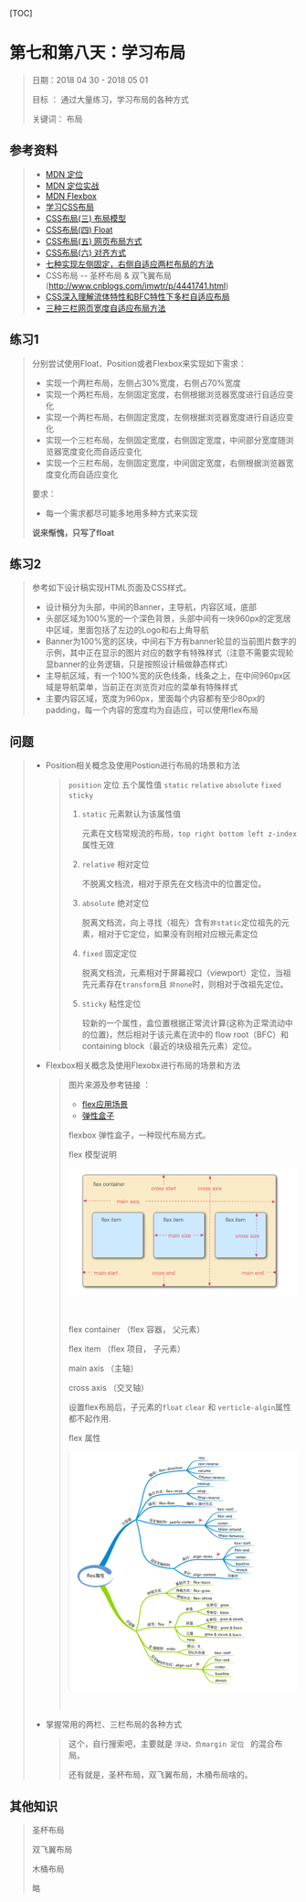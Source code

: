 [TOC]

# 第七和第八天：学习布局

> 日期：2018 04 30 - 2018 05 01
>
> 目标 ： 通过大量练习，学习布局的各种方式
>
> 关键词： 布局

## 参考资料

> - [MDN 定位](https://developer.mozilla.org/zh-CN/docs/Learn/CSS/CSS_layout/%E5%AE%9A%E4%BD%8D)
> - [MDN 定位实战](https://developer.mozilla.org/zh-CN/docs/Learn/CSS/CSS_layout/Practical_positioning_examples)
> - [MDN Flexbox](https://developer.mozilla.org/zh-CN/docs/Learn/CSS/CSS_layout/Flexbox)
> - [学习CSS布局](http://zh.learnlayout.com/)
> - [CSS布局(三) 布局模型](http://www.cnblogs.com/chaixiaozhi/p/8481253.html)
> - [CSS布局(四) Float](http://www.cnblogs.com/chaixiaozhi/p/8481778.html)
> - [CSS布局(五) 网页布局方式](http://www.cnblogs.com/chaixiaozhi/p/8486647.html)
> - [CSS布局(六) 对齐方式](http://www.cnblogs.com/chaixiaozhi/p/8490725.html)
> - [七种实现左侧固定，右侧自适应两栏布局的方法](https://segmentfault.com/a/1190000010698609)
> - CSS布局 -- 圣杯布局 & 双飞翼布局(http://www.cnblogs.com/imwtr/p/4441741.html)
> - [CSS深入理解流体特性和BFC特性下多栏自适应布局](http://www.zhangxinxu.com/wordpress/2015/02/css-deep-understand-flow-bfc-column-two-auto-layout/)
> - [三种三栏网页宽度自适应布局方法](http://www.zhangxinxu.com/wordpress/2009/11/%E6%88%91%E7%86%9F%E7%9F%A5%E7%9A%84%E4%B8%89%E7%A7%8D%E4%B8%89%E6%A0%8F%E7%BD%91%E9%A1%B5%E5%AE%BD%E5%BA%A6%E8%87%AA%E9%80%82%E5%BA%94%E5%B8%83%E5%B1%80%E6%96%B9%E6%B3%95/)

## 练习1

> 分别尝试使用Float、Position或者Flexbox来实现如下需求：
>
> - 实现一个两栏布局，左侧占30%宽度，右侧占70%宽度
> - 实现一个两栏布局，左侧固定宽度，右侧根据浏览器宽度进行自适应变化
> - 实现一个两栏布局，右侧固定宽度，左侧根据浏览器宽度进行自适应变化
> - 实现一个三栏布局，左侧固定宽度，右侧固定宽度，中间部分宽度随浏览器宽度变化而自适应变化
> - 实现一个三栏布局，左侧固定宽度，中间固定宽度，右侧根据浏览器宽度变化而自适应变化
>
> 要求：
>
> - 每一个需求都尽可能多地用多种方式来实现
>
> **说来惭愧，只写了float**

## 练习2

> 参考如下设计稿实现HTML页面及CSS样式。
>
> - 设计稿分为头部，中间的Banner，主导航，内容区域，底部
> - 头部区域为100%宽的一个深色背景，头部中间有一块960px的定宽居中区域，里面包括了左边的Logo和右上角导航
> - Banner为100%宽的区块，中间右下方有banner轮显的当前图片数字的示例，其中正在显示的图片对应的数字有特殊样式（注意不需要实现轮显banner的业务逻辑，只是按照设计稿做静态样式）
> - 主导航区域，有一个100%宽的灰色线条，线条之上，在中间960px区域是导航菜单，当前正在浏览页对应的菜单有特殊样式
> - 主要内容区域，宽度为960px，里面每个内容都有至少80px的padding，每一个内容的宽度均为自适应，可以使用flex布局

## 问题

> 
>
> - Position相关概念及使用Postion进行布局的场景和方法
>
>   > `position` 定位 五个属性值 `static` `relative` `absolute` `fixed`  `sticky`
>   >
>   > 1. `static`  元素默认为该属性值
>   >
>   >    元素在文档常规流的布局，`top right bottom left z-index` 属性无效
>   >
>   > 2. `relative` 相对定位
>   >
>   >    不脱离文档流，相对于原先在文档流中的位置定位。
>   >
>   > 3. `absolute` 绝对定位
>   >
>   >    脱离文档流，向上寻找（祖先）含有`非static`定位祖先的元素，相对于它定位，如果没有则相对应根元素定位
>   >
>   > 4. `fixed` 固定定位
>   >
>   >    脱离文档流，元素相对于屏幕视口（viewport）定位，当祖先元素存在`transform`且 `非none`时，则相对于改祖先定位。
>   >
>   > 5. `sticky` 粘性定位
>   >
>   >    较新的一个属性，盒位置根据正常流计算(这称为正常流动中的位置)，然后相对于该元素在流中的 flow root（BFC）和 containing block（最近的块级祖先元素）定位。
>
> - Flexbox相关概念及使用Flexobx进行布局的场景和方法
>
>   > 图片来源及参考链接 ：
>   >
>   > * [flex应用场景](http://www.cnblogs.com/jeremy123/p/7423986.html)
>   > * [弹性盒子](https://developer.mozilla.org/zh-CN/docs/Learn/CSS/CSS_layout/Flexbox)
>   >
>   > flexbox 弹性盒子，一种现代布局方式。
>   >
>   > flex 模型说明 
>   >
>   > ![flex模型说明](7_1.png)
>   >
>   > ​
>   >
>   > flex container （flex 容器， 父元素）
>   >
>   > flex item （flex 项目， 子元素）
>   >
>   > main axis （主轴）
>   >
>   > cross axis （交叉轴）
>   >
>   > 设置flex布局后，子元素的`float` `clear` 和 `verticle-algin`属性都不起作用.
>   >
>   > flex 属性
>   >
>   > ![flex属性](7_2.png)
>   >
>   > ​
>
>
> - 掌握常用的两栏、三栏布局的各种方式
>
>   > 这个，自行搜索吧，主要就是 `浮动，负margin 定位 ` 的混合布局。
>   >
>   > 还有就是，圣杯布局，双飞翼布局，木桶布局啥的。

## 其他知识

> 圣杯布局
>
> 双飞翼布局
>
> 木桶布局
>
> 略